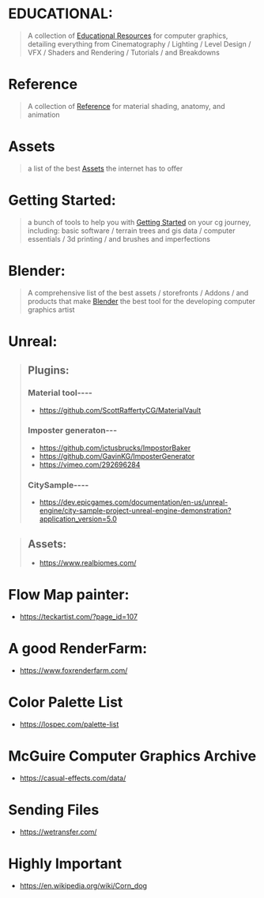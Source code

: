 # EDUCATIONAL:
> 	A collection of 
> [Educational Resources](https://github.com/JettTurnerViz/Vizlab-Resources/blob/main/Educational.md)
> for computer graphics, detailing everything from Cinematography / Lighting / Level Design / VFX / Shaders and Rendering / Tutorials / and Breakdowns

# Reference
> 	A collection of 
> [Reference](https://github.com/JettTurnerViz/Vizlab-Resources/blob/main/Refernce.md)
> for material shading, anatomy, and animation

# Assets
> a list of the best
> [Assets](https://github.com/JettTurnerViz/Vizlab-Resources/blob/main/Assets.md)
> the internet has to offer

# Getting Started:
> a bunch of tools to help you with
> [Getting Started](https://github.com/JettTurnerViz/Vizlab-Resources/blob/main/Getting_Started.md)
> on your cg journey, including:
> basic software / terrain trees and gis data / computer essentials / 3d printing / and brushes and imperfections

# Blender:
> A comprehensive list of the best assets / storefronts / Addons / and products that make
> [Blender](https://github.com/JettTurnerViz/Vizlab-Resources/blob/main/Blender.md)
> the best tool for the developing computer graphics artist
	


# Unreal:
> ## Plugins:
> ### Material tool----
> - https://github.com/ScottRaffertyCG/MaterialVault
> ### Imposter generaton---
> - https://github.com/ictusbrucks/ImpostorBaker
> - https://github.com/GavinKG/ImposterGenerator
> - https://vimeo.com/292696284
> ### CitySample----
> - https://dev.epicgames.com/documentation/en-us/unreal-engine/city-sample-project-unreal-engine-demonstration?application_version=5.0

> ## Assets:
> - https://www.realbiomes.com/
	





# Flow Map painter:
- https://teckartist.com/?page_id=107
	
	
# A good RenderFarm:
- https://www.foxrenderfarm.com/

# Color Palette List
- https://lospec.com/palette-list
# McGuire Computer Graphics Archive
- https://casual-effects.com/data/
# Sending Files
- https://wetransfer.com/
# Highly Important
- https://en.wikipedia.org/wiki/Corn_dog
